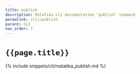 ```yaml
---
title: publish
description: Matatika cli documentation 'publish' command
permalink: /cli/publish
parent: CLI
nav_order: 7
---
```


# `{{page.title}}`

{% include snippets/cli/matatika_publish.md %}
